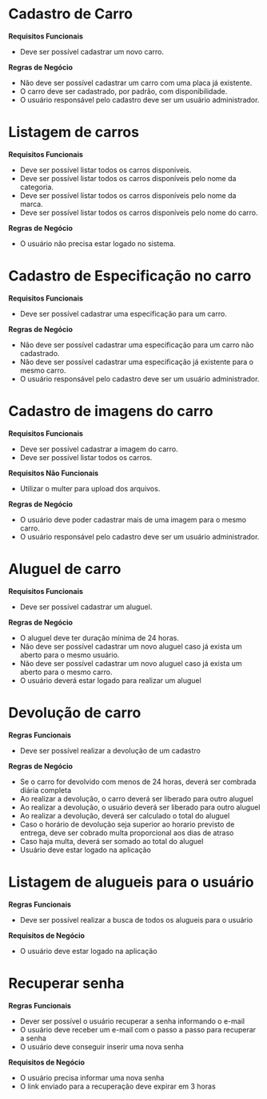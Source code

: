 # Cadastro de Carro

**Requisitos Funcionais**
- Deve ser possível cadastrar um novo carro.

**Regras de Negócio**
- Não deve ser possível cadastrar um carro com uma placa já existente.
- O carro deve ser cadastrado, por padrão, com disponibilidade.
- O usuário responsável pelo cadastro deve ser um usuário administrador.

# Listagem de carros

**Requisitos Funcionais**
- Deve ser possível listar todos os carros disponíveis.
- Deve ser possível listar todos os carros disponíveis pelo nome da categoria.
- Deve ser possível listar todos os carros disponíveis pelo nome da marca.
- Deve ser possível listar todos os carros disponíveis pelo nome do carro.

**Regras de Negócio**
- O usuário não precisa estar logado no sistema.

# Cadastro de Especificação no carro

**Requisitos Funcionais**
- Deve ser possível cadastrar uma especificação para um carro.

**Regras de Negócio**
- Não deve ser possível cadastrar uma especificação para um carro não cadastrado.
- Não deve ser possível cadastrar uma especificação já existente para o mesmo carro.
- O usuário responsável pelo cadastro deve ser um usuário administrador.

# Cadastro de imagens do carro

**Requisitos Funcionais**
- Deve ser possível cadastrar a imagem do carro.
- Deve ser possível listar todos os carros.

**Requisitos Não Funcionais**
- Utilizar o multer para upload dos arquivos.

**Regras de Negócio**
- O usuário deve poder cadastrar mais de uma imagem para o mesmo carro.
- O usuário responsável pelo cadastro deve ser um usuário administrador.

# Aluguel de carro

**Requisitos Funcionais**
- Deve ser possível cadastrar um aluguel.

**Regras de Negócio**
- O aluguel deve ter duração mínima de 24 horas.
- Não deve ser possível cadastrar um novo aluguel caso já exista um aberto para o mesmo usuário.
- Não deve ser possível cadastrar um novo aluguel caso já exista um aberto para o mesmo carro.
- O usuário deverá estar logado para realizar um aluguel

# Devolução de carro

**Regras Funcionais**
- Deve ser possível realizar a devolução de um cadastro

**Regras de Negócio**
- Se o carro for devolvido com menos de 24 horas, deverá ser combrada diária completa
- Ao realizar a devolução, o carro deverá ser liberado para outro aluguel
- Ao realizar a devolução, o usuário deverá ser liberado para outro aluguel
- Ao realizar a devolução, deverá ser calculado o total do aluguel
- Caso o horário de devolução seja superior ao horario previsto de entrega, deve ser cobrado multa proporcional aos dias de atraso
- Caso haja multa, deverá ser somado ao total do aluguel
- Usuário deve estar logado na aplicação

# Listagem de alugueis para o usuário

**Regras Funcionais**
- Deve ser possível realizar a busca de todos os alugueis para o usuário

**Requisitos de Negócio**
- O usuário deve estar logado na aplicação

# Recuperar senha

**Regras Funcionais**
- Dever ser possível o usuário recuperar a senha informando o e-mail
- O usuário deve receber um e-mail com o passo a passo para recuperar a senha
- O usuário deve conseguir inserir uma nova senha

**Requisitos de Negócio**
- O usuário precisa informar uma nova senha
- O link enviado para a recuperação deve expirar em 3 horas